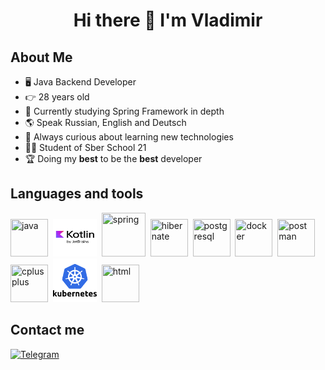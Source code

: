 <div id="header" align="center">
  <h1>Hi there 👋 I'm Vladimir</h1>
</div>

## About Me
* 🖥 Java Backend Developer
* 👉 28 years old
* 🌱 Currently studying Spring Framework in depth
* 🌎 Speak Russian, English and Deutsch
* 🧠 Always curious about learning new technologies
* 👨‍🎓 Student of Sber School 21
* 🏆 Doing my **best** to be the **best** developer

## Languages and tools
<img src="https://cdn.jsdelivr.net/gh/devicons/devicon@latest/icons/java/java-original-wordmark.svg" title="java" width="60" height="60"/>&nbsp;
<img src="https://github.com/devicons/devicon/blob/master/icons/kotlin/kotlin-original-wordmark.svg" title="kotlin" width="70" height="60"/>&nbsp;
<img src="https://cdn.jsdelivr.net/gh/devicons/devicon@latest/icons/spring/spring-original-wordmark.svg" title="spring" width="70" height="70"/>&nbsp;
<img src="https://cdn.jsdelivr.net/gh/devicons/devicon@latest/icons/hibernate/hibernate-original-wordmark.svg" title="hibernate" width="60" height="60"/>&nbsp;
<img src="https://cdn.jsdelivr.net/gh/devicons/devicon@latest/icons/postgresql/postgresql-original-wordmark.svg" title="postgresql" width="60" height="60"/>&nbsp;
<img src="https://cdn.jsdelivr.net/gh/devicons/devicon@latest/icons/docker/docker-plain-wordmark.svg" title="docker" width="60" height="60"/>&nbsp;
<img src="https://cdn.jsdelivr.net/gh/devicons/devicon@latest/icons/postman/postman-original-wordmark.svg" title="postman" width="60" height="60"/>&nbsp;
<img src="https://cdn.jsdelivr.net/gh/devicons/devicon@latest/icons/cplusplus/cplusplus-plain.svg" title="cplusplus" width="60" height="60"/>&nbsp;
<img src="https://github.com/devicons/devicon/blob/master/icons/kubernetes/kubernetes-original-wordmark.svg" title="k8s" width="70" height="70"/>&nbsp;
<img src="https://cdn.jsdelivr.net/gh/devicons/devicon@latest/icons/html5/html5-plain-wordmark.svg" title="html" width="60" height="60"/>&nbsp;

## Contact me
<a href="https://t.me/anywhereelsebuthere"> <img src="https://img.shields.io/badge/Telegram-blue?style=for-the-badge&logo=telegram&logoColor=white" alt="Telegram"/></a>

